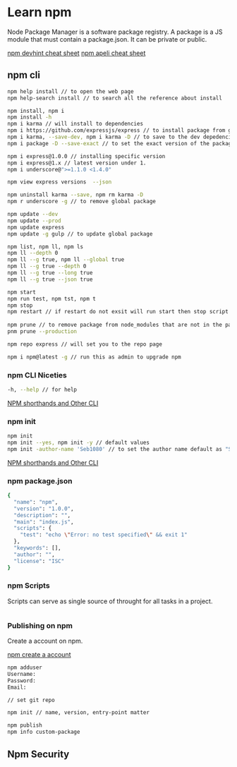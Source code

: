 # Learn npm

Node Package Manager is a software package registry. A package is a JS module that must contain a package.json. It can be private or public.


[npm devhint cheat sheet](https://devhints.io/npm)
[npm apeli cheat sheet](https://kapeli.com/cheat_sheets/npm.docset/Contents/Resources/Documents/index)

## npm cli

```bash
npm help install // to open the web page
npm help-search install // to search all the reference about install

npm install, npm i
npm install -h
npm i karma // will install to dependencies
npm i https://github.com/expressjs/express // to install package from git repo
npm i karma, --save-dev, npm i karma -D // to save to the dev depedencies
npm i package -D --save-exact // to set the exact version of the package

npm i express@1.0.0 // installing specific version
npm i express@1.x // latest version under 1.
npm i underscore@">=1.1.0 <1.4.0"

npm view express versions  --json

npm uninstall karma --save, npm rm karma -D
npm r underscore -g // to remove global package

npm update --dev
npm update --prod
npm update express
npm update -g gulp // to update global package

npm list, npm ll, npm ls
npm ll --depth 0
npm ll --g true, npm ll --global true 
npm ll --g true --depth 0
npm ll --g true --long true
npm ll --g true --json true

npm start
npm run test, npm tst, npm t
npm stop
npm restart // if restart do not exsit will run start then stop script
 
npm prune // to remove package from node_modules that are not in the package.json
pnm prune --production 

npm repo express // will set you to the repo page

npm i npm@latest -g // run this as admin to upgrade npm 

```

### npm CLI Niceties
```bash
-h, --help // for help

```
[NPM shorthands and Other CLI](https://docs.npmjs.com/misc/config#shorthands-and-other-cli-niceties)

### npm init

```bash
npm init
npm init --yes, npm init -y // default values
npm init -author-name 'Seb1080' // to set the author name default as "Seb1080"
```

[NPM shorthands and Other CLI](https://docs.npmjs.com/misc/config#shorthands-and-other-cli-niceties)

### npm package.json

```bash
{
  "name": "npm",
  "version": "1.0.0",
  "description": "",
  "main": "index.js",
  "scripts": {
    "test": "echo \"Error: no test specified\" && exit 1"
  },
  "keywords": [],
  "author": "",
  "license": "ISC"
}

```

### npm Scripts

Scripts can serve as single source of throught for all tasks in a project.
```bash


```

### Publishing on npm

Create a account on npm.

[npm create a account](https://www.npmjs.com/signup)

```bash
npm adduser 
Username:
Password: 
Email:

// set git repo

npm init // name, version, entry-point matter

npm publish
npm info custom-package
```

## Npm Security